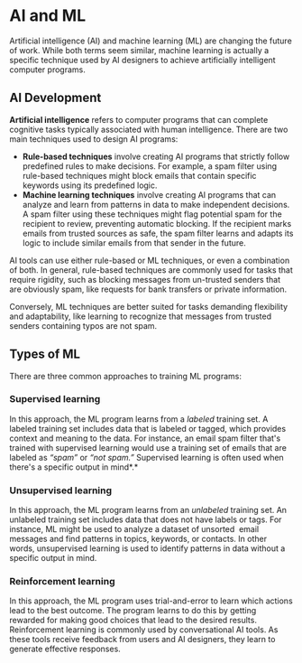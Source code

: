 # AI and ML

Artificial intelligence (AI) and machine learning (ML) are changing the future of work. While both terms seem similar, machine learning is actually a specific technique used by AI designers to achieve artificially intelligent computer programs.

## AI Development

**Artificial intelligence** refers to computer programs that can complete cognitive tasks typically associated with human intelligence. There are two main techniques used to design AI programs:

- **Rule-based techniques** involve creating AI programs that strictly follow predefined rules to make decisions. For example, a spam filter using rule-based techniques might block emails that contain specific keywords using its predefined logic.
- **Machine learning techniques** involve creating AI programs that can analyze and learn from patterns in data to make independent decisions. A spam filter using these techniques might flag potential spam for the recipient to review, preventing automatic blocking. If the recipient marks emails from trusted sources as safe, the spam filter learns and adapts its logic to include similar emails from that sender in the future.

AI tools can use either rule-based or ML techniques, or even a combination of both. In general, rule-based techniques are commonly used for tasks that require rigidity, such as blocking messages from un-trusted senders that are obviously spam, like requests for bank transfers or private information.

Conversely, ML techniques are better suited for tasks demanding flexibility and adaptability, like learning to recognize that messages from trusted senders containing typos are not spam.

## Types of ML

There are three common approaches to training ML programs:

### Supervised learning

In this approach, the ML program learns from a _labeled_ training set. A labeled training set includes data that is labeled or tagged, which provides context and meaning to the data. For instance, an email spam filter that's trained with supervised learning would use a training set of emails that are labeled as _“spam”_ or _“not spam.”_ Supervised learning is often used when there's a specific output in mind*.*

### Unsupervised learning

In this approach, the ML program learns from an _unlabeled_ training set. An unlabeled training set includes data that does not have labels or tags. For instance, ML might be used to analyze a dataset of unsorted  email messages and find patterns in topics, keywords, or contacts. In other words, unsupervised learning is used to identify patterns in data without a specific output in mind.

### Reinforcement learning

In this approach, the ML program uses trial-and-error to learn which actions lead to the best outcome. The program learns to do this by getting rewarded for making good choices that lead to the desired results. Reinforcement learning is commonly used by conversational AI tools. As these tools receive feedback from users and AI designers, they learn to generate effective responses.
